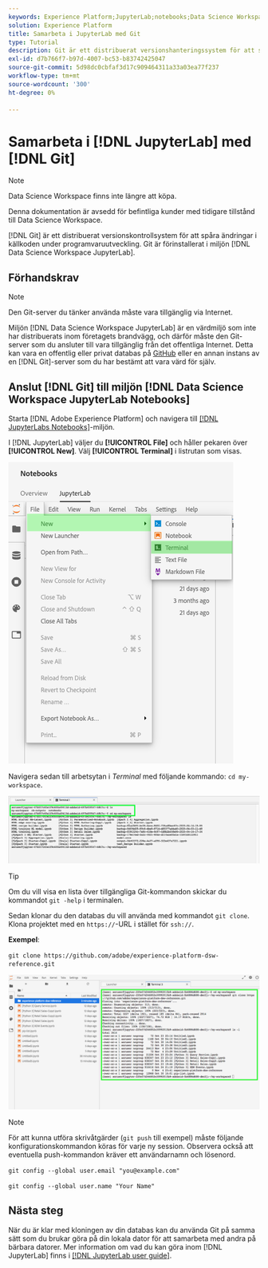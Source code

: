 ```yaml
---
keywords: Experience Platform;JupyterLab;notebooks;Data Science Workspace;populära topics;Git;Github
solution: Experience Platform
title: Samarbeta i JupyterLab med Git
type: Tutorial
description: Git är ett distribuerat versionshanteringssystem för att spåra ändringar i källkoden under programvaruutvecklingen. Git är förinstallerat i Data Science Workspace JupyterLab-miljön.
exl-id: d7b766f7-b97d-4007-bc53-b83742425047
source-git-commit: 5d98dc0cbfaf3d17c909464311a33a03ea77f237
workflow-type: tm+mt
source-wordcount: '300'
ht-degree: 0%

---
```


# Samarbeta i [!DNL JupyterLab] med [!DNL Git]

>[!NOTE]
>
>Data Science Workspace finns inte längre att köpa.
>
>Denna dokumentation är avsedd för befintliga kunder med tidigare tillstånd till Data Science Workspace.

[!DNL Git] är ett distribuerat versionskontrollsystem för att spåra ändringar i källkoden under programvaruutveckling. Git är förinstallerat i miljön [!DNL Data Science Workspace JupyterLab].

## Förhandskrav

>[!NOTE]
>
> Den Git-server du tänker använda måste vara tillgänglig via Internet.

Miljön [!DNL Data Science Workspace JupyterLab] är en värdmiljö som inte har distribuerats inom företagets brandvägg, och därför måste den Git-server som du ansluter till vara tillgänglig från det offentliga Internet. Detta kan vara en offentlig eller privat databas på [GitHub](https://github.com/) eller en annan instans av en [!DNL Git]-server som du har bestämt att vara värd för själv.

## Anslut [!DNL Git] till miljön [!DNL Data Science Workspace JupyterLab Notebooks]

Starta [!DNL Adobe Experience Platform] och navigera till [[!DNL JupyterLabs Notebooks]](https://platform.adobe.com/notebooks/jupyterLab)-miljön.

I [!DNL JupyterLab] väljer du **[!UICONTROL File]** och håller pekaren över **[!UICONTROL New]**. Välj **[!UICONTROL Terminal]** i listrutan som visas.

![JupyterLab Nav](../images/jupyterlab/tutorials/open-terminal.png)

Navigera sedan till arbetsytan i *Terminal* med följande kommando: `cd my-workspace`.

![arbetsytan för cd](../images/jupyterlab/tutorials/find-workspace.png)

>[!TIP]
>
> Om du vill visa en lista över tillgängliga Git-kommandon skickar du kommandot `git -help` i terminalen.

Sedan klonar du den databas du vill använda med kommandot `git clone`. Klona projektet med en `https://`-URL i stället för `ssh://`.

**Exempel**:

`git clone https://github.com/adobe/experience-platform-dsw-reference.git`

![klon](../images/jupyterlab/tutorials/git-collaboration.png)

>[!NOTE]
>
> För att kunna utföra skrivåtgärder (`git push` till exempel) måste följande konfigurationskommandon köras för varje ny session. Observera också att eventuella push-kommandon kräver ett användarnamn och lösenord.
>
>`git config --global user.email "you@example.com"`
>
>`git config --global user.name "Your Name"`

## Nästa steg

När du är klar med kloningen av din databas kan du använda Git på samma sätt som du brukar göra på din lokala dator för att samarbeta med andra på bärbara datorer. Mer information om vad du kan göra inom [!DNL JupyterLab] finns i [[!DNL JupyterLab user guide]](./overview.md).
